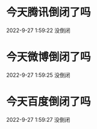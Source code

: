 # 今天腾讯倒闭了吗

2022-9-27 1:59:22 没倒闭

# 今天微博倒闭了吗

2022-9-27 1:59:25 没倒闭

# 今天百度倒闭了吗

2022-9-27 1:59:27 没倒闭

